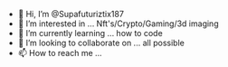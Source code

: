 - 👋 Hi, I’m @Supafuturiztix187
- 👀 I’m interested in ... Nft's/Crypto/Gaming/3d imaging
- 🌱 I’m currently learning ... how to code
- 💞️ I’m looking to collaborate on ... all possible
- 📫 How to reach me ...

<!---
Supafuturiztix187/Supafuturiztix187 is a ✨ special ✨ repository because its `README.md` (this file) appears on your GitHub profile.
You can click the Preview link to take a look at your changes.
--->
